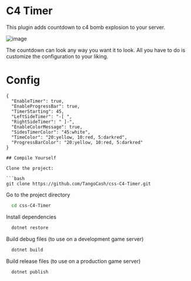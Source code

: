 # C4 Timer
This plugin adds countdown to c4 bomb explosion to your server.

![image](https://i.imgur.com/rE9S8ag.jpg)

The countdown can look any way you want it to look.
All you have to do is customize the configuration to your liking.

# Config
```
{
  "EnableTimer": true,
  "EnableProgressBar": true,
  "TimerStarting": 45,
  "LeftSideTimer": "-[ ",
  "RightSideTimer": " ]-",
  "EnableColorMessage": true,
  "SidesTimerColor": "45:white",
  "TimeColor": "20:yellow, 10:red, 5:darkred",
  "ProgressBarColor": "20:yellow, 10:red, 5:darkred"
}

## Compile Yourself

Clone the project:

```bash
git clone https://github.com/TangoCash/css-C4-Timer.git
```

Go to the project directory

```bash
  cd css-C4-Timer
```

Install dependencies

```bash
  dotnet restore
```

Build debug files (to use on a development game server)

```bash
  dotnet build
```

Build release files (to use on a production game server)

```bash
  dotnet publish
```


